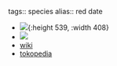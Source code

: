 tags:: species
alias:: red date
- ![](https://peach-geographical-bat-397.mypinata.cloud/ipfs/QmcDTrK9mTVSMvRe5x3smv7KZTJsJLD7Emk19VypvmUf14){:height 539, :width 408}
- ![](https://peach-geographical-bat-397.mypinata.cloud/ipfs/QmWes26eqMhFvKYsrKF3uT2jvauR6cS5JsVvCQiEhbMU89)
- [wiki](https://en.wikipedia.org/wiki/Jujube)
- [tokopedia](https://www.tokopedia.com/saputrashoppp/cbr-4-bibit-kurma-tiongkok-korea-india-merah-ziziphus-jujuba-jujube?extParam=ivf%3Dfalse%26src%3Dsearch)